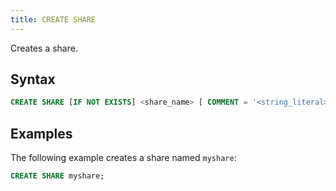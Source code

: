 ```yaml
---
title: CREATE SHARE
---
```


Creates a share.

## Syntax

```sql
CREATE SHARE [IF NOT EXISTS] <share_name> [ COMMENT = '<string_literal>' ];
```

## Examples

The following example creates a share named `myshare`:

```sql
CREATE SHARE myshare;
```